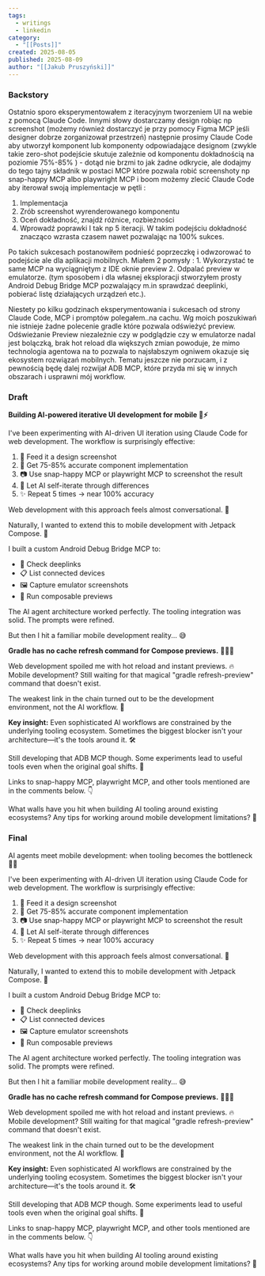 ```yaml
---
tags:
  - writings
  - linkedin
category:
  - "[[Posts]]"
created: 2025-08-05
published: 2025-08-09
author: "[[Jakub Pruszyński]]"
---
```

### Backstory
Ostatnio sporo eksperymentowałem z iteracyjnym tworzeniem UI na webie z pomocą Claude Code. Innymi słowy dostarczamy design robiąc np screenshot (możemy również dostarczyć je przy pomocy  Figma MCP jeśli designer dobrze zorganizował przestrzeń) następnie prosimy Claude Code aby utworzył komponent lub komponenty odpowiadające designom (zwykle takie zero-shot podejście skutuje zależnie od komponentu dokładnością na poziomie 75%-85% ) - dotąd nie brzmi to jak żadne odkrycie, ale dodajmy do tego tajny składnik w postaci MCP które pozwala robić screenshoty np snap-happy MCP albo playwright MCP i boom możemy zlecić Claude Code aby iterował swoją implementacje w pętli :
1. Implementacja
2. Zrób screenshot wyrenderowanego komponentu
3. Oceń dokładność, znajdź różnice, rozbieżności
4. Wprowadź poprawki
I tak np 5 iteracji.
W takim podejściu dokładność znacząco wzrasta czasem nawet pozwalając na 100% sukces.

Po takich sukcesach postanowiłem podnieść poprzeczkę i odwzorować to podejście ale dla aplikacji mobilnych. Miałem 2 pomysły : 1. Wykorzystać te same MCP na wyciągniętym z IDE oknie preview 2. Odpalać preview w emulatorze. (tym sposobem i dla własnej eksploracji stworzyłem prosty Android Debug Bridge MCP pozwalający m.in sprawdzać deeplinki, pobierać listę działających urządzeń etc.).

Niestety po kilku godzinach eksperymentowania i sukcesach od strony Claude Code, MCP i promptów polegałem..na cachu. Wg moich poszukiwań nie istnieje żadne polecenie gradle które pozwala odświeżyć preview. 
Odświeżanie Preview niezależnie czy w podglądzie czy w emulatorze nadal jest bolączką, brak hot reload dla większych zmian powoduje, że mimo technologia agentowa na to pozwala to najsłabszym ogniwem okazuje się ekosystem rozwiązań mobilnych.
Tematu jeszcze nie porzucam, i z pewnością będę dalej rozwijał ADB MCP, które przyda mi się w innych obszarach i usprawni mój workflow. 


### Draft

**Building AI-powered iterative UI development for mobile 📱⚡**

I've been experimenting with AI-driven UI iteration using Claude Code for web development. The workflow is surprisingly effective:

1. 📸 Feed it a design screenshot  
2. 🔧 Get 75-85% accurate component implementation  
3. 📷 Use snap-happy MCP or playwright MCP to screenshot the result  
4. 🔄 Let AI self-iterate through differences  
5. ✨ Repeat 5 times → near 100% accuracy  

Web development with this approach feels almost conversational. 💬

Naturally, I wanted to extend this to mobile development with Jetpack Compose. 📱

I built a custom Android Debug Bridge MCP to:
- 🔗 Check deeplinks
- 📋 List connected devices  
- 🖼️ Capture emulator screenshots
- 🎯 Run composable previews

The AI agent architecture worked perfectly. The tooling integration was solid. The prompts were refined. 

But then I hit a familiar mobile development reality... 😅

**Gradle has no cache refresh command for Compose previews.** 🤦🏻‍♂️

Web development spoiled me with hot reload and instant previews. 🔥 Mobile development? Still waiting for that magical "gradle refresh-preview" command that doesn't exist. 

The weakest link in the chain turned out to be the development environment, not the AI workflow. 🔗

**Key insight:** Even sophisticated AI workflows are constrained by the underlying tooling ecosystem. Sometimes the biggest blocker isn't your architecture—it's the tools around it. 🛠️

Still developing that ADB MCP though. Some experiments lead to useful tools even when the original goal shifts. 🚀

Links to snap-happy MCP, playwright MCP, and other tools mentioned are in the comments below. 👇

What walls have you hit when building AI tooling around existing ecosystems? Any tips for working around mobile development limitations? 🤔

### Final

AI agents meet mobile development: when tooling becomes the bottleneck 🔧📱

I've been experimenting with AI-driven UI iteration using Claude Code for web development. The workflow is surprisingly effective:

1. 📸 Feed it a design screenshot  
2. 🔧 Get 75-85% accurate component implementation  
3. 📷 Use snap-happy MCP or playwright MCP to screenshot the result  
4. 🔄 Let AI self-iterate through differences  
5. ✨ Repeat 5 times → near 100% accuracy  

Web development with this approach feels almost conversational. 💬

Naturally, I wanted to extend this to mobile development with Jetpack Compose. 📱

I built a custom Android Debug Bridge MCP to:
- 🔗 Check deeplinks
- 📋 List connected devices  
- 🖼️ Capture emulator screenshots
- 🎯 Run composable previews

The AI agent architecture worked perfectly. The tooling integration was solid. The prompts were refined. 

But then I hit a familiar mobile development reality... 😅

**Gradle has no cache refresh command for Compose previews.** 🤦🏻‍♂️

Web development spoiled me with hot reload and instant previews. 🔥 Mobile development? Still waiting for that magical "gradle refresh-preview" command that doesn't exist. 

The weakest link in the chain turned out to be the development environment, not the AI workflow. 🔗

**Key insight:** Even sophisticated AI workflows are constrained by the underlying tooling ecosystem. Sometimes the biggest blocker isn't your architecture—it's the tools around it. 🛠️

Still developing that ADB MCP though. Some experiments lead to useful tools even when the original goal shifts. 🚀

Links to snap-happy MCP, playwright MCP, and other tools mentioned are in the comments below. 👇

What walls have you hit when building AI tooling around existing ecosystems? Any tips for working around mobile development limitations? 🤔
